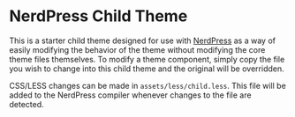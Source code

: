 NerdPress Child Theme
=====================

This is a starter child theme designed for use with [NerdPress](https://github.com/NerdyMind/nerdpress) as a way of easily modifying the behavior of the theme without modifying the core theme files themselves. To modify a theme component, simply copy the file you wish to change into this child theme and the original will be overridden.

CSS/LESS changes can be made in ```assets/less/child.less```. This file will be added to the NerdPress compiler whenever changes to the file are detected.
